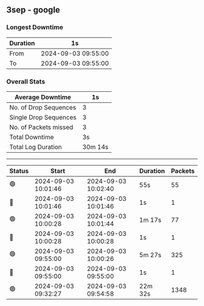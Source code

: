 
## 3sep - google

### Longest Downtime

Duration | 1s
---- | ----
From | 2024-09-03 09:55:00
To | 2024-09-03 09:55:00

### Overall Stats

Average Downtime | 1s
---- | ----
No. of Drop Sequences | 3
Single Drop Sequences | 3
No. of Packets missed | 3
Total Downtime | 3s
Total Log Duration | 30m 14s


---------

Status | Start | End | Duration | Packets
---- | ---- | ---- | ---- | ----
🟢 | 2024-09-03 10:01:46 | 2024-09-03 10:02:40 | 55s | 55
🔴 | 2024-09-03 10:01:46 | 2024-09-03 10:01:46 | 1s | 1
🟢 | 2024-09-03 10:00:28 | 2024-09-03 10:01:44 | 1m 17s | 77
🔴 | 2024-09-03 10:00:28 | 2024-09-03 10:00:28 | 1s | 1
🟢 | 2024-09-03 09:55:00 | 2024-09-03 10:00:26 | 5m 27s | 325
🔴 | 2024-09-03 09:55:00 | 2024-09-03 09:55:00 | 1s | 1
🟢 | 2024-09-03 09:32:27 | 2024-09-03 09:54:58 | 22m 32s | 1348